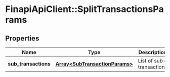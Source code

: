 # FinapiApiClient::SplitTransactionsParams

## Properties
Name | Type | Description | Notes
------------ | ------------- | ------------- | -------------
**sub_transactions** | [**Array&lt;SubTransactionParams&gt;**](SubTransactionParams.md) | List of sub-transactions | 



